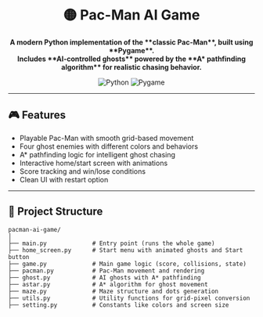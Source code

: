 <h1 align="center">🟡 Pac-Man AI Game</h1>

<p align="center">
  <b>A modern Python implementation of the **classic Pac-Man**, built using **Pygame**.<br>  
Includes **AI-controlled ghosts** powered by the **A* pathfinding algorithm** for realistic chasing behavior.</b>
</p>

<p align="center">
  <img src="https://img.shields.io/badge/Python-3.8%2B-blue?logo=python" alt="Python">
  <img src="https://img.shields.io/badge/Pygame-2.0%2B-green?logo=pygame" alt="Pygame">
</p>




---

## 🎮 Features

- Playable Pac-Man with smooth grid-based movement  
- Four ghost enemies with different colors and behaviors  
- A* pathfinding logic for intelligent ghost chasing  
- Interactive home/start screen with animations  
- Score tracking and win/lose conditions  
- Clean UI with restart option

---

## 🧩 Project Structure

```
pacman-ai-game/
│
├── main.py             # Entry point (runs the whole game)
├── home_screen.py      # Start menu with animated ghosts and Start button
├── game.py             # Main game logic (score, collisions, state)
├── pacman.py           # Pac-Man movement and rendering
├── ghost.py            # AI ghosts with A* pathfinding
├── astar.py            # A* algorithm for ghost movement
├── maze.py             # Maze structure and dots generation
├── utils.py            # Utility functions for grid-pixel conversion
├── setting.py          # Constants like colors and screen size

```
